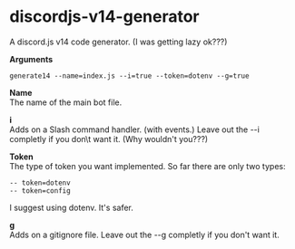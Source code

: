 # discordjs-v14-generator
A discord.js v14 code generator. (I was getting lazy ok???)


**Arguments**
```
generate14 --name=index.js --i=true --token=dotenv --g=true
```

**Name** \
The name of the main bot file.

**i** \
Adds on a Slash command handler. (with events.)
Leave out the --i completly if you don\t want it.
(Why wouldn't you???)

**Token** \
The type of token you want implemented.
So far there are only two types:
```
-- token=dotenv
-- token=config
```
I suggest using dotenv. It's safer.

**g** \
Adds on a gitignore file.
Leave out the --g completly if you don't want it.
